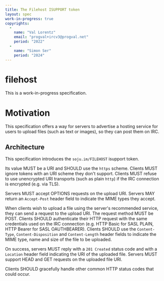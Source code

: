 ```yaml
---
title: The Filehost ISUPPORT token
layout: spec
work-in-progress: true
copyrights:
  -
    name: "Val Lorentz"
    email: "progval+ircv3@progval.net"
    period: "2022"
  -
    name: "Simon Ser"
    period: "2024"
---
```


# filehost

This is a work-in-progress specification.

# Motivation

This specification offers a way for servers to advertise a hosting service for
users to upload files (such as text or images), so they can post them on IRC.

## Architecture

This specification introduces the `soju.im/FILEHOST` isupport token.

Its value MUST be a URI and SHOULD use the `https` scheme. Clients MUST ignore
tokens with an URI scheme they don't support. Clients MUST refuse to use
unencrypted URI transports (such as plain `http`) if the IRC connection is
encrypted (e.g. via TLS).

Servers MUST accept OPTIONS requests on the upload URI. Servers MAY return an
`Accept-Post` header field to indicate the MIME types they accept.

When clients wish to upload a file using the server's recommended service, they
can send a request to the upload URI. The request method MUST be POST. Clients
SHOULD authenticate their HTTP request with the same credentials used on the
IRC connection (e.g. HTTP Basic for SASL PLAIN, HTTP Bearer for SASL
OAUTHBEARER). Clients SHOULD use the `Content-Type`, `Content-Disposition` and
`Content-Length` header fields to indicate the MIME type, name and size of the
file to be uploaded.

On success, servers MUST reply with a `201 Created` status code and with a
`Location` header field indicating the URI of the uploaded file. Servers MUST
support HEAD and GET requests on the uploaded file URI.

Clients SHOULD gracefully handle other common HTTP status codes that could
occur.
